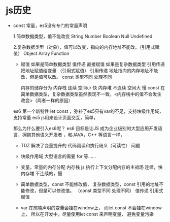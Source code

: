 # js历史

- const 
  常量，es5没有专门的常量声明
  
  1.简单数据类型，值不能改变
  String Number Boolean Null Undefined

  2.复杂数据类型（对象），值可以改变，指向的内存地址不能改。（引用式赋值）
  Object Array Function
  <!-- 没有块级作用域，没有变量提升，不能重复声明，不能修改值 -->
  
  - 赋值
    如果是简单数据类型 值传递 直接赋值
    如果是复杂数据类型 引用传递 把地址赋值给变量 （引用式赋值）
    引用传递 地址指向的内存地址不能改，但是值可以改。
    const 类型不同 处理不同
    
    内存的储存分为
    内存栈 连续 空间小 快
    内存堆 不连续 空间大 慢
    const 在简单数据类型，复杂数据类型虽然表现不一致，<内存栈中的值不会发生改变>（两者一样的原因）

   es6 第一个新特性 let const ，弥补了es5只有var的不足，支持块级作用域，支持常量 
   es5 js用来设计页面交互，简单， 

   那么为什么要引入es6呢？
   es6 目标是让JS 成为企业级别的大型应用开发语言，拥抱其他语义开发者 ，和JAVA，C++ 等语言一样，

   - TDZ 解决了变量提升的 代码阅读和执行歧义（可读性） 问题
   - 块级作用域 
     大型语言的需要
     for 等......
   - 变量，常量的内存分配
     内存栈  js  执行上下文分配内存的主战场 
     连续，快
     内存堆 不连续的，慢 

   - 简单数据类型，const 不能修改值，
     复杂数据类型，const 引用的地址不能修改，但是可以修改值。
     （const 类型不同 处理不同）
     值传递
     引用式赋值
     
   - var 在前端声明的变量会挂在window上，
     而let const 不会挂在window上，
     所以在开发中，尽量使用let const 来声明变量，
     避免变量污染
